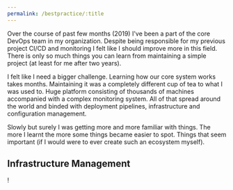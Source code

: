 ```yaml
---
permalink: /bestpractice/:title
---
```


Over the course of past few months (2019) I've been a part of the core DevOps team in my organization. Despite being
responsible for my previous project CI/CD and monitoring I felt like I should improve more in this field.
There is only so much things you can learn from maintaining a simple project (at least for me after two years).

I felt like I need a bigger challenge. Learning how our core system works takes months. Maintaining it was a completely different
cup of tea to what I was used to. Huge platform consisting of thousands of machines accompanied with a complex monitoring system.
All of that spread around the world and binded with deployment pipelines, infrastructure and configuration management.

Slowly but surely I was getting more and more familiar with things. The more I learnt the more some things became easier to spot.
Things that seem important (if I would were to ever create such an ecosystem myself).

## Infrastructure Management

!